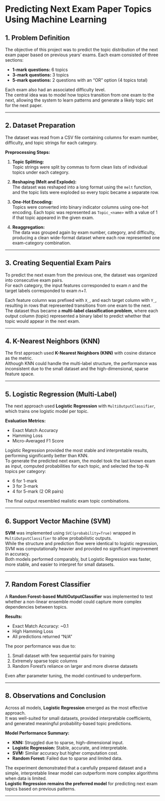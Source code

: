 # Predicting Next Exam Paper Topics Using Machine Learning

## 1. Problem Definition
The objective of this project was to predict the topic distribution of the next exam paper based on previous years’ exams. Each exam consisted of three sections:  
- **1-mark questions:** 6 topics  
- **3-mark questions:** 3 topics  
- **5-mark questions:** 2 questions with an “OR” option (4 topics total)  

Each exam also had an associated difficulty level.  
The central idea was to model how topics transition from one exam to the next, allowing the system to learn patterns and generate a likely topic set for the next paper.

---

## 2. Dataset Preparation
The dataset was read from a CSV file containing columns for exam number, difficulty, and topic strings for each category.

**Preprocessing Steps:**
1. **Topic Splitting:**  
   Topic strings were split by commas to form clean lists of individual topics under each category.

2. **Reshaping (Melt and Explode):**  
   The dataset was reshaped into a long format using the `melt` function, and the topic lists were exploded so every topic became a separate row.

3. **One-Hot Encoding:**  
   Topics were converted into binary indicator columns using one-hot encoding. Each topic was represented as `Topic_<name>` with a value of 1 if that topic appeared in the given exam.

4. **Reaggregation:**  
   The data was grouped again by exam number, category, and difficulty, producing a clean wide-format dataset where each row represented one exam-category combination.

---

## 3. Creating Sequential Exam Pairs
To predict the next exam from the previous one, the dataset was organized into consecutive exam pairs.  
For each category, the input features corresponded to exam *n* and the target labels corresponded to exam *n+1*.

Each feature column was prefixed with `X_`, and each target column with `Y_`, resulting in rows that represented transitions from one exam to the next.  
The dataset thus became a **multi-label classification problem**, where each output column (topic) represented a binary label to predict whether that topic would appear in the next exam.

---

## 4. K-Nearest Neighbors (KNN)
The first approach used **K-Nearest Neighbors (KNN)** with cosine distance as the metric.  
Although KNN could handle the multi-label structure, the performance was inconsistent due to the small dataset and the high-dimensional, sparse feature space.  

---

## 5. Logistic Regression (Multi-Label)
The next approach used **Logistic Regression** with `MultiOutputClassifier`, which trains one logistic model per topic.

**Evaluation Metrics:**
- Exact Match Accuracy  
- Hamming Loss  
- Micro-Averaged F1 Score  

Logistic Regression provided the most stable and interpretable results, performing significantly better than KNN.  
To generate the predicted next exam, the model took the last known exam as input, computed probabilities for each topic, and selected the top-N topics per category:
- 6 for 1-mark  
- 3 for 3-mark  
- 4 for 5-mark (2 OR pairs)

The final output resembled realistic exam topic combinations.

---

## 6. Support Vector Machine (SVM)
**SVM** was implemented using `SVC(probability=True)` wrapped in `MultiOutputClassifier` to allow probabilistic outputs.  
While the structure and prediction flow were identical to logistic regression, SVM was computationally heavier and provided no significant improvement in accuracy.  
Both models performed comparably, but Logistic Regression was faster, more stable, and easier to interpret for small datasets.

---

## 7. Random Forest Classifier
A **Random Forest-based MultiOutputClassifier** was implemented to test whether a non-linear ensemble model could capture more complex dependencies between topics.  

**Results:**
- Exact Match Accuracy: ~0.1  
- High Hamming Loss  
- All predictions returned “N/A”  

The poor performance was due to:
1. Small dataset with few sequential pairs for training  
2. Extremely sparse topic columns  
3. Random Forest’s reliance on larger and more diverse datasets  

Even after parameter tuning, the model continued to underperform.

---

## 8. Observations and Conclusion
Across all models, **Logistic Regression** emerged as the most effective approach.  
It was well-suited for small datasets, provided interpretable coefficients, and generated meaningful probability-based topic predictions.

**Model Performance Summary:**
- **KNN:** Struggled due to sparse, high-dimensional input.  
- **Logistic Regression:** Stable, accurate, and interpretable.  
- **SVM:** Similar accuracy but higher computation cost.  
- **Random Forest:** Failed due to sparse and limited data.  

The experiment demonstrated that a carefully prepared dataset and a simple, interpretable linear model can outperform more complex algorithms when data is limited.  
**Logistic Regression remains the preferred model** for predicting next exam topics based on previous patterns.

---
